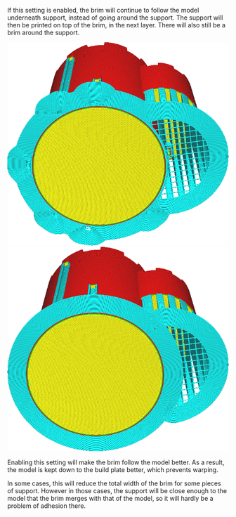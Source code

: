 If this setting is enabled, the brim will continue to follow the model underneath support, instead of going around the support. The support will then be printed on top of the brim, in the next layer. There will also still be a brim around the support.

![Disabled, the brim goes around the support](../images/brim_replaces_support_disabled.png)
![Enabled, the brim goes underneath the support](../images/brim_replaces_support_enabled.png)

Enabling this setting will make the brim follow the model better. As a result, the model is kept down to the build plate better, which prevents warping.

In some cases, this will reduce the total width of the brim for some pieces of support. However in those cases, the support will be close enough to the model that the brim merges with that of the model, so it will hardly be a problem of adhesion there.